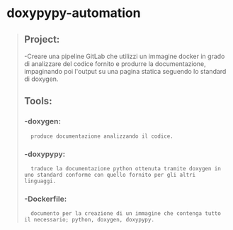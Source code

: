 # doxypypy-automation

>## **Project:**
> -Creare una pipeline GitLab che utilizzi un immagine docker in grado di analizzare del codice fornito e produrre la documentazione, impaginando poi l'output su una pagina statica seguendo lo standard di doxygen.
>	
>	
>## **Tools:**
>
>### -doxygen: 
>		produce documentazione analizzando il codice.
>### -doxypypy: 
>		traduce la documentazione python ottenuta tramite doxygen in uno standard conforme con quello fornito per gli altri linguaggi.
>### -Dockerfile: 
>		documento per la creazione di un immagine che contenga tutto il necessario; python, doxygen, doxypypy.
